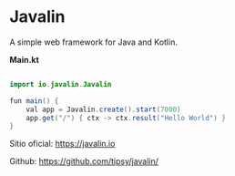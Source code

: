 # Javalin


A simple web framework for Java and Kotlin.


<b>Main.kt</b>

```java

import io.javalin.Javalin

fun main() {
    val app = Javalin.create().start(7000)
    app.get("/") { ctx -> ctx.result("Hello World") }
}
```



Sitio oficial:
https://javalin.io


Github:
https://github.com/tipsy/javalin/

